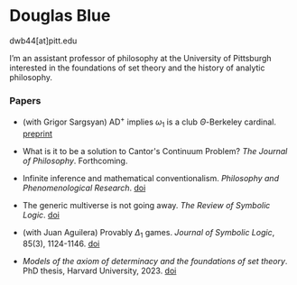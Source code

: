 # Douglas Blue

dwb44[at]pitt.edu

I’m an assistant professor of philosophy at the University of Pittsburgh interested in the foundations of set theory and the history of analytic philosophy.


### Papers


* (with Grigor Sargsyan) AD${}^+$ implies $\omega_1$ is a club $\Theta$-Berkeley cardinal. [preprint](https://doi.org/10.48550/arXiv.2402.01329)

* What is it to be a solution to Cantor's Continuum Problem? _The Journal of Philosophy_. Forthcoming.

* Infinite inference and mathematical conventionalism. _Philosophy and Phenomenological Research_. [doi](https://doi.org/10.1111/phpr.13084)

* The generic multiverse is not going away. _The Review of Symbolic Logic_. [doi](https://doi.org/10.1017/S1755020324000297)

* (with Juan Aguilera) Provably $\Delta_1$ games. _Journal of Symbolic Logic_, 85(3), 1124-1146. [doi](https://doi.org/10.1017/jsl.2020.71)

* _Models of the axiom of determinacy and the foundations of set theory_. PhD thesis, Harvard University, 2023. [doi](https://nrs.harvard.edu/URN-3:HUL.INSTREPOS:37375720)